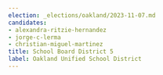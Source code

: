 ```yaml
---
election: _elections/oakland/2023-11-07.md
candidates:
- alexandra-ritzie-hernandez
- jorge-c-lerma
- christian-miguel-martinez
title: School Board District 5
label: Oakland Unified School District
---
```

